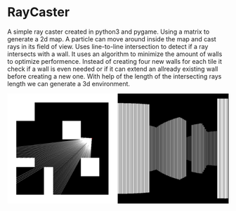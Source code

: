 # RayCaster

A simple ray caster created in python3 and pygame. Using a matrix to generate a 2d map. A particle can move around inside the map and cast rays in its field of view. Uses line-to-line intersection to detect if a ray intersects with a wall. It uses an algorithm to minimize the amount of walls to optimize performence. Instead of creating four new walls for each tile it check if a wall is even needed or if it can extend an allready existing wall before creating a new one. With help of the length of the intersecting rays length we can generate a 3d environment.

![Image](exampleImg.png?raw=true "Title")

